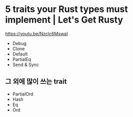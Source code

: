 # 5 traits your Rust types must implement | Let's Get Rusty

https://youtu.be/Nzclc6MswaI

- Debug
- Clone
- Default
- PartialEq
- Send & Sync

## 그 외에 많이 쓰는 trait

- PartialOrd
- Hash
- Eq
- Ord
